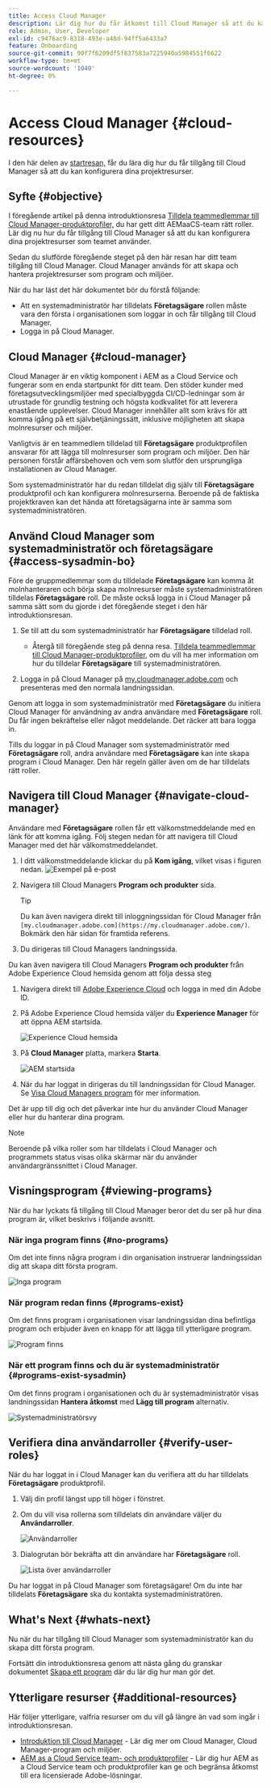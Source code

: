 ```yaml
---
title: Access Cloud Manager
description: Lär dig hur du får åtkomst till Cloud Manager så att du kan konfigurera dina projektresurser.
role: Admin, User, Developer
exl-id: c9476ac9-8318-493e-a48d-94ff5a6433a7
feature: Onboarding
source-git-commit: 90f7f6209df5f837583a7225940a5984551f6622
workflow-type: tm+mt
source-wordcount: '1040'
ht-degree: 0%

---
```


# Access Cloud Manager {#cloud-resources}

I den här delen av [startresan,](overview.md) får du lära dig hur du får tillgång till Cloud Manager så att du kan konfigurera dina projektresurser.

## Syfte {#objective}

I föregående artikel på denna introduktionsresa [Tilldela teammedlemmar till Cloud Manager-produktprofiler,](assign-profiles-cloud-manager.md) du har gett ditt AEMaaCS-team rätt roller. Lär dig nu hur du får tillgång till Cloud Manager så att du kan konfigurera dina projektresurser som teamet använder.

Sedan du slutförde föregående steget på den här resan har ditt team tillgång till Cloud Manager. Cloud Manager används för att skapa och hantera projektresurser som program och miljöer.

När du har läst det här dokumentet bör du förstå följande:

* Att en systemadministratör har tilldelats **Företagsägare** rollen måste vara den första i organisationen som loggar in och får tillgång till Cloud Manager.
* Logga in på Cloud Manager.

## Cloud Manager {#cloud-manager}

Cloud Manager är en viktig komponent i AEM as a Cloud Service och fungerar som en enda startpunkt för ditt team. Den stöder kunder med företagsutvecklingsmiljöer med specialbyggda CI/CD-ledningar som är utrustade för grundlig testning och högsta kodkvalitet för att leverera enastående upplevelser. Cloud Manager innehåller allt som krävs för att komma igång på ett självbetjäningssätt, inklusive möjligheten att skapa molnresurser och miljöer.

Vanligtvis är en teammedlem tilldelad till **Företagsägare** produktprofilen ansvarar för att lägga till molnresurser som program och miljöer. Den här personen förstår affärsbehoven och vem som slutför den ursprungliga installationen av Cloud Manager.

Som systemadministratör har du redan tilldelat dig själv till **Företagsägare** produktprofil och kan konfigurera molnresurserna. Beroende på de faktiska projektkraven kan det hända att företagsägarna inte är samma som systemadministratören.

## Använd Cloud Manager som systemadministratör och företagsägare {#access-sysadmin-bo}

Före de gruppmedlemmar som du tilldelade **Företagsägare** kan komma åt molnhanteraren och börja skapa molnresurser måste systemadministratören tilldelas **Företagsägare** roll. De måste också logga in i Cloud Manager på samma sätt som du gjorde i det föregående steget i den här introduktionsresan.

1. Se till att du som systemadministratör har **Företagsägare** tilldelad roll.

   * Återgå till föregående steg på denna resa. [Tilldela teammedlemmar till Cloud Manager-produktprofiler,](assign-profiles-cloud-manager.md) om du vill ha mer information om hur du tilldelar **Företagsägare** till systemadministratören.

1. Logga in på Cloud Manager på [my.cloudmanager.adobe.com](https://my.cloudmanager.adobe.com/) och presenteras med den normala landningssidan.

Genom att logga in som systemadministratör med **Företagsägare** du initiera Cloud Manager för användning av andra användare med **Företagsägare** roll. Du får ingen bekräftelse eller något meddelande. Det räcker att bara logga in.

Tills du loggar in på Cloud Manager som systemadministratör med **Företagsägare** roll, andra användare med **Företagsägare** kan inte skapa program i Cloud Manager. Den här regeln gäller även om de har tilldelats rätt roller.

## Navigera till Cloud Manager {#navigate-cloud-manager}

Användare med **Företagsägare** rollen får ett välkomstmeddelande med en länk för att komma igång. Följ stegen nedan för att navigera till Cloud Manager med det här välkomstmeddelandet.

1. I ditt välkomstmeddelande klickar du på **Kom igång**, vilket visas i figuren nedan.
   ![Exempel på e-post](/help/journey-onboarding/assets/get-started-email.png)

1. Navigera till Cloud Managers **Program och produkter** sida.

   >[!TIP]
   >
   >Du kan även navigera direkt till inloggningssidan för Cloud Manager från `[my.cloudmanager.adobe.com](https://my.cloudmanager.adobe.com/)`. Bokmärk den här sidan för framtida referens.

1. Du dirigeras till Cloud Managers landningssida.

Du kan även navigera till Cloud Managers **Program och produkter** från Adobe Experience Cloud hemsida genom att följa dessa steg

1. Navigera direkt till [Adobe Experience Cloud](https://experience.adobe.com) och logga in med din Adobe ID.

1. På Adobe Experience Cloud hemsida väljer du **Experience Manager** för att öppna AEM startsida.

   ![Experience Cloud hemsida](/help/journey-onboarding/assets/setup-resources2.png)

1. På **Cloud Manager** platta, markera **Starta**.

   ![AEM startsida](/help/journey-onboarding/assets/setup-resources3.png)

1. När du har loggat in dirigeras du till landningssidan för Cloud Manager. Se [Visa Cloud Managers program](#viewing-programs) för mer information.

Det är upp till dig och det påverkar inte hur du använder Cloud Manager eller hur du hanterar dina program.

>[!NOTE]
>
>Beroende på vilka roller som har tilldelats i Cloud Manager och programmets status visas olika skärmar när du använder användargränssnittet i Cloud Manager.

## Visningsprogram {#viewing-programs}

När du har lyckats få tillgång till Cloud Manager beror det du ser på hur dina program är, vilket beskrivs i följande avsnitt.

### När inga program finns {#no-programs}

Om det inte finns några program i din organisation instruerar landningssidan dig att skapa ditt första program.

![Inga program](/help/implementing/cloud-manager/getting-access-to-aem-in-cloud/assets/first_timelogin0.png)

### När program redan finns {#programs-exist}

Om det finns program i organisationen visar landningssidan dina befintliga program och erbjuder även en knapp för att lägga till ytterligare program.

![Program finns](/help/implementing/cloud-manager/getting-access-to-aem-in-cloud/assets/first_timelogin1.png)

### När ett program finns och du är systemadministratör {#programs-exist-sysadmin}

Om det finns program i organisationen och du är systemadministratör visas landningssidan **Hantera åtkomst** med **Lägg till program** alternativ.

![Systemadministratörsvy](/help/implementing/cloud-manager/getting-access-to-aem-in-cloud/assets/admin-console-4.png)

## Verifiera dina användarroller {#verify-user-roles}

När du har loggat in i Cloud Manager kan du verifiera att du har tilldelats **Företagsägare** produktprofil.

1. Välj din profil längst upp till höger i fönstret.

1. Om du vill visa rollerna som tilldelats din användare väljer du **Användarroller**.

   ![Användarroller](/help/journey-onboarding/assets/setup-resources6.png)

1. Dialogrutan bör bekräfta att din användare har **Företagsägare** roll.

   ![Lista över användarroller](/help/journey-onboarding/assets/setup-resources7.png)

Du har loggat in på Cloud Manager som företagsägare! Om du inte har tilldelats **Företagsägare** ska du kontakta systemadministratören.

## What&#39;s Next {#whats-next}

Nu när du har tillgång till Cloud Manager som systemadministratör kan du skapa ditt första program.

Fortsätt din introduktionsresa genom att nästa gång du granskar dokumentet [Skapa ett program](create-program.md) där du lär dig hur man gör det.

## Ytterligare resurser {#additional-resources}

Här följer ytterligare, valfria resurser om du vill gå längre än vad som ingår i introduktionsresan.

* [Introduktion till Cloud Manager](/help/onboarding/cloud-manager-introduction.md) - Lär dig mer om Cloud Manager, Cloud Manager-program och miljöer.
* [AEM as a Cloud Service team- och produktprofiler](/help/onboarding/aem-cs-team-product-profiles.md) - Lär dig hur AEM as a Cloud Service team och produktprofiler kan ge och begränsa åtkomst till era licensierade Adobe-lösningar.
<!-- ERROR: Not Found (HTTP error 404) * [AEM Champion Tips and Tricks - Cloud Manager UI](https://experienceleague.adobe.com/docs/experience-manager-learn/cloud-service/expert-resources/aem-champions/cloud-manager-ui.md) - Watch this video for an overview of Cloud Manager's UI from an AEM champion. -->
